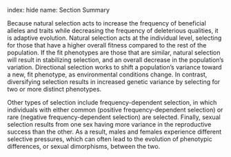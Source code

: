 index: hide
name: Section Summary

Because natural selection acts to increase the frequency of beneficial alleles and traits while decreasing the frequency of deleterious qualities, it is adaptive evolution. Natural selection acts at the individual level, selecting for those that have a higher overall fitness compared to the rest of the population. If the fit phenotypes are those that are similar, natural selection will result in stabilizing selection, and an overall decrease in the population’s variation. Directional selection works to shift a population’s variance toward a new, fit phenotype, as environmental conditions change. In contrast, diversifying selection results in increased genetic variance by selecting for two or more distinct phenotypes.

Other types of selection include frequency-dependent selection, in which individuals with either common (positive frequency-dependent selection) or rare (negative frequency-dependent selection) are selected. Finally, sexual selection results from one sex having more variance in the reproductive success than the other. As a result, males and females experience different selective pressures, which can often lead to the evolution of phenotypic differences, or sexual dimorphisms, between the two.
